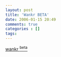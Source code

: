 ```yaml
---
layout: post
title: 'Wankr BETA'
date: 2006-01-15 20:49
comments: true
categories : []
tags:
---
```

<a href="http://www.parm.net/web2.0/">wankr <sup>beta</sup></a>

